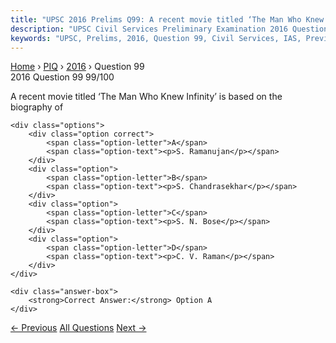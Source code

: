 ```yaml
---
title: "UPSC 2016 Prelims Q99: A recent movie titled ‘The Man Who Knew Infinity’ is based o..."
description: "UPSC Civil Services Preliminary Examination 2016 Question 99 with options and answer"
keywords: "UPSC, Prelims, 2016, Question 99, Civil Services, IAS, Previous Year Questions"
---
```


<nav class="breadcrumb">
    <a href="../../">Home</a>
    <span>›</span>
    <a href="../">PIQ</a>
    <span>›</span>
    <a href="./">2016</a>
    <span>›</span>
    <span>Question 99</span>
</nav>

<div class="question-header">
    <div class="question-meta">
        <span class="year-badge">2016</span>
        <span class="question-number">Question 99</span>
        <span class="progress">99/100</span>
    </div>
    <div class="progress-bar">
        <div class="progress-fill" style="width: 99.0%"></div>
    </div>
</div>

<div class="question-content">
    <div class="question-text">
        <p>A recent movie titled ‘The Man Who Knew Infinity’ is based on the biography of</p>
    </div>
    
    <div class="options">
        <div class="option correct">
            <span class="option-letter">A</span>
            <span class="option-text"><p>S. Ramanujan</p></span>
        </div>
        <div class="option">
            <span class="option-letter">B</span>
            <span class="option-text"><p>S. Chandrasekhar</p></span>
        </div>
        <div class="option">
            <span class="option-letter">C</span>
            <span class="option-text"><p>S. N. Bose</p></span>
        </div>
        <div class="option">
            <span class="option-letter">D</span>
            <span class="option-text"><p>C. V. Raman</p></span>
        </div>
    </div>

    <div class="answer-box">
        <strong>Correct Answer:</strong> Option A
    </div>
</div>

<div class="question-nav">
    <a href="../q098-consider-the-following-statements-1-the-sustainabl/" class="nav-btn prev">← Previous</a>
    <a href="../" class="nav-btn center">All Questions</a>
    <a href="../q100-consider-the-following-statements-1-the-minimum-ag/" class="nav-btn next">Next →</a>
</div>
